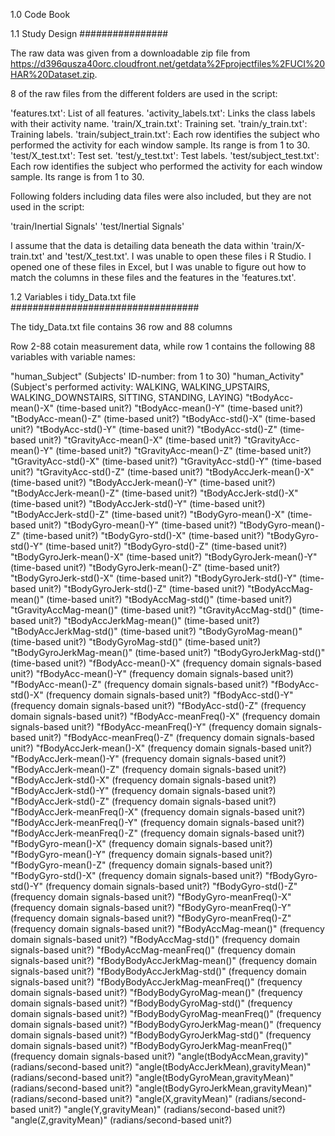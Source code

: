 1.0 Code Book


1.1 Study Design
################

The raw data was given from a downloadable zip file from
https://d396qusza40orc.cloudfront.net/getdata%2Fprojectfiles%2FUCI%20HAR%20Dataset.zip.

8 of the raw files from the different folders are used in the script:

'features.txt': List of all features.
'activity_labels.txt': Links the class labels with their activity name.
'train/X_train.txt': Training set.
'train/y_train.txt': Training labels.
'train/subject_train.txt': Each row identifies the subject who performed the activity for each window sample. Its range is from 1 to 30.
'test/X_test.txt': Test set.
'test/y_test.txt': Test labels.
'test/subject_test.txt': Each row identifies the subject who performed the activity for each window sample. Its range is from 1 to 30.

Following folders including data files were also included, but they are not used in the script:

'train/Inertial Signals'
'test/Inertial Signals'

I assume that the data is detailing data beneath the data within 'train/X-train.txt' and 'test/X_test.txt'.
I was unable to open these files i R Studio. I opened one of these files in Excel, but I was unable to figure
out how to match the columns in these files and the features in the 'features.txt'.


1.2 Variables i tidy_Data.txt file
##################################

The tidy_Data.txt file contains 36 row and 88 columns

Row 2-88 cotain measurement data, while row 1 contains the following 88 variables with variable names:

"human_Subject" (Subjects' ID-number: from 1 to 30)
"human_Activity" (Subject's performed activity: WALKING, WALKING_UPSTAIRS, WALKING_DOWNSTAIRS, SITTING, STANDING, LAYING)
"tBodyAcc-mean()-X" (time-based unit?)
"tBodyAcc-mean()-Y" (time-based unit?)
"tBodyAcc-mean()-Z" (time-based unit?)
"tBodyAcc-std()-X" (time-based unit?)
"tBodyAcc-std()-Y" (time-based unit?)
"tBodyAcc-std()-Z" (time-based unit?)
"tGravityAcc-mean()-X" (time-based unit?)
"tGravityAcc-mean()-Y" (time-based unit?)
"tGravityAcc-mean()-Z" (time-based unit?)
"tGravityAcc-std()-X" (time-based unit?)
"tGravityAcc-std()-Y" (time-based unit?)
"tGravityAcc-std()-Z" (time-based unit?)
"tBodyAccJerk-mean()-X" (time-based unit?)
"tBodyAccJerk-mean()-Y" (time-based unit?)
"tBodyAccJerk-mean()-Z" (time-based unit?)
"tBodyAccJerk-std()-X" (time-based unit?)
"tBodyAccJerk-std()-Y" (time-based unit?)
"tBodyAccJerk-std()-Z" (time-based unit?)
"tBodyGyro-mean()-X" (time-based unit?)
"tBodyGyro-mean()-Y" (time-based unit?)
"tBodyGyro-mean()-Z" (time-based unit?)
"tBodyGyro-std()-X" (time-based unit?)
"tBodyGyro-std()-Y" (time-based unit?)
"tBodyGyro-std()-Z" (time-based unit?)
"tBodyGyroJerk-mean()-X" (time-based unit?)
"tBodyGyroJerk-mean()-Y" (time-based unit?)
"tBodyGyroJerk-mean()-Z" (time-based unit?)
"tBodyGyroJerk-std()-X" (time-based unit?)
"tBodyGyroJerk-std()-Y" (time-based unit?)
"tBodyGyroJerk-std()-Z" (time-based unit?)
"tBodyAccMag-mean()" (time-based unit?)
"tBodyAccMag-std()" (time-based unit?)
"tGravityAccMag-mean()" (time-based unit?)
"tGravityAccMag-std()" (time-based unit?)
"tBodyAccJerkMag-mean()" (time-based unit?)
"tBodyAccJerkMag-std()" (time-based unit?)
"tBodyGyroMag-mean()" (time-based unit?)
"tBodyGyroMag-std()" (time-based unit?)
"tBodyGyroJerkMag-mean()" (time-based unit?)
"tBodyGyroJerkMag-std()" (time-based unit?)
"fBodyAcc-mean()-X" (frequency domain signals-based unit?)
"fBodyAcc-mean()-Y" (frequency domain signals-based unit?)
"fBodyAcc-mean()-Z" (frequency domain signals-based unit?)
"fBodyAcc-std()-X" (frequency domain signals-based unit?)
"fBodyAcc-std()-Y" (frequency domain signals-based unit?)
"fBodyAcc-std()-Z" (frequency domain signals-based unit?)
"fBodyAcc-meanFreq()-X" (frequency domain signals-based unit?)
"fBodyAcc-meanFreq()-Y" (frequency domain signals-based unit?)
"fBodyAcc-meanFreq()-Z" (frequency domain signals-based unit?)
"fBodyAccJerk-mean()-X" (frequency domain signals-based unit?)
"fBodyAccJerk-mean()-Y" (frequency domain signals-based unit?)
"fBodyAccJerk-mean()-Z" (frequency domain signals-based unit?)
"fBodyAccJerk-std()-X" (frequency domain signals-based unit?)
"fBodyAccJerk-std()-Y" (frequency domain signals-based unit?)
"fBodyAccJerk-std()-Z" (frequency domain signals-based unit?)
"fBodyAccJerk-meanFreq()-X" (frequency domain signals-based unit?)
"fBodyAccJerk-meanFreq()-Y" (frequency domain signals-based unit?)
"fBodyAccJerk-meanFreq()-Z" (frequency domain signals-based unit?)
"fBodyGyro-mean()-X" (frequency domain signals-based unit?)
"fBodyGyro-mean()-Y" (frequency domain signals-based unit?)
"fBodyGyro-mean()-Z" (frequency domain signals-based unit?)
"fBodyGyro-std()-X" (frequency domain signals-based unit?)
"fBodyGyro-std()-Y" (frequency domain signals-based unit?)
"fBodyGyro-std()-Z" (frequency domain signals-based unit?)
"fBodyGyro-meanFreq()-X" (frequency domain signals-based unit?)
"fBodyGyro-meanFreq()-Y" (frequency domain signals-based unit?)
"fBodyGyro-meanFreq()-Z" (frequency domain signals-based unit?)
"fBodyAccMag-mean()" (frequency domain signals-based unit?)
"fBodyAccMag-std()" (frequency domain signals-based unit?)
"fBodyAccMag-meanFreq()" (frequency domain signals-based unit?)
"fBodyBodyAccJerkMag-mean()" (frequency domain signals-based unit?)
"fBodyBodyAccJerkMag-std()" (frequency domain signals-based unit?)
"fBodyBodyAccJerkMag-meanFreq()" (frequency domain signals-based unit?)
"fBodyBodyGyroMag-mean()" (frequency domain signals-based unit?)
"fBodyBodyGyroMag-std()" (frequency domain signals-based unit?)
"fBodyBodyGyroMag-meanFreq()" (frequency domain signals-based unit?)
"fBodyBodyGyroJerkMag-mean()" (frequency domain signals-based unit?)
"fBodyBodyGyroJerkMag-std()" (frequency domain signals-based unit?)
"fBodyBodyGyroJerkMag-meanFreq()" (frequency domain signals-based unit?)
"angle(tBodyAccMean,gravity)" (radians/second-based unit?)
"angle(tBodyAccJerkMean),gravityMean)" (radians/second-based unit?)
"angle(tBodyGyroMean,gravityMean)" (radians/second-based unit?)
"angle(tBodyGyroJerkMean,gravityMean)" (radians/second-based unit?)
"angle(X,gravityMean)" (radians/second-based unit?)
"angle(Y,gravityMean)" (radians/second-based unit?)
"angle(Z,gravityMean)" (radians/second-based unit?)


